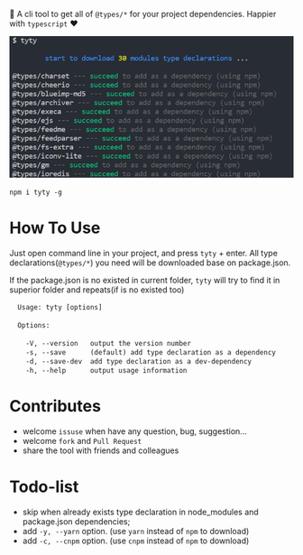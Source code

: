 :star2: A cli tool to get all of `@types/*` for your project dependencies. Happier with `typescript` :heart:

![](https://raw.githubusercontent.com/Bin-Huang/tyty/master/image/example.PNG)

```
npm i tyty -g
```

# How To Use

Just open command line in your project, and press `tyty` + enter. All type declarations(`@types/*`) you need will be downloaded base on package.json.

If the package.json is no existed in current folder, `tyty` will try to find it in superior folder and repeats(if is no existed too)

```
  Usage: tyty [options]

  Options:

    -V, --version   output the version number
    -s, --save      (default) add type declaration as a dependency
    -d, --save-dev  add type declaration as a dev-dependency
    -h, --help      output usage information
```

# Contributes
- welcome `issuse` when have any question, bug, suggestion...
- welcome `fork` and `Pull Request`
- share the tool with friends and colleagues

# Todo-list
- skip  when already exists type declaration in node_modules and package.json dependencies;
- add `-y, --yarn` option. (use `yarn` instead of `npm` to download)
- add `-c, --cnpm` option. (use `cnpm` instead of `npm` to download)